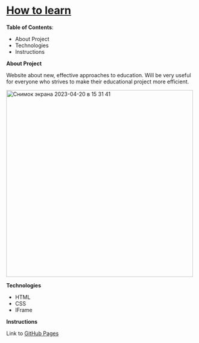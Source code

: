 # [How to learn](https://victoriasmi.github.io/how-to-learn/)

**Table of Contents**: 
* About Project
* Technologies
* Instructions

**About Project**

Website about new, effective approaches to education.
Will be very useful for everyone who strives to make their educational project more efficient. 

<img width="495" alt="Снимок экрана 2023-04-20 в 15 31 41" src="https://user-images.githubusercontent.com/63603457/233267350-85ecbccd-7450-45dd-a514-01d44a73c2e1.png">

**Technologies**

* HTML
* CSS
* IFrame

**Instructions**

Link to [GitHub Pages](https://victoriasmi.github.io/how-to-learn/)
